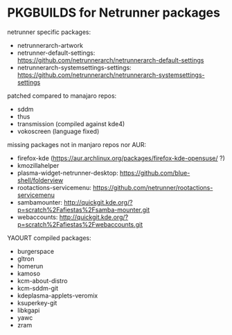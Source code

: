 # PKGBUILDS for Netrunner packages #

netrunner specific packages:
- netrunnerarch-artwork
- netrunner-default-settings: https://github.com/netrunnerarch/netrunnerarch-default-settings
- netrunnerarch-systemsettings-settings: https://github.com/netrunnerarch/netrunnerarch-systemsettings-settings


patched compared to manajaro repos:
- sddm
- thus
- transmission (compiled against kde4)
- vokoscreen (language fixed)


missing packages not in manjaro repos nor AUR:
- firefox-kde (https://aur.archlinux.org/packages/firefox-kde-opensuse/ ?)
- kmozillahelper
- plasma-widget-netrunner-desktop: https://github.com/blue-shell/folderview
- rootactions-servicemenu: https://github.com/netrunner/rootactions-servicemenu
- sambamounter: http://quickgit.kde.org/?p=scratch%2Fafiestas%2Fsamba-mounter.git
- webaccounts: http://quickgit.kde.org/?p=scratch%2Fafiestas%2Fwebaccounts.git


YAOURT compiled packages:
- burgerspace
- gltron
- homerun
- kamoso
- kcm-about-distro
- kcm-sddm-git
- kdeplasma-applets-veromix
- ksuperkey-git
- libkgapi
- yawc
- zram
